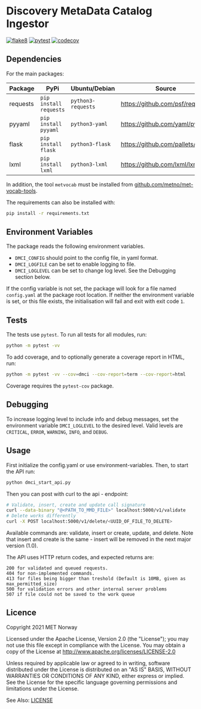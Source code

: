 # Discovery MetaData Catalog Ingestor

[![flake8](https://github.com/metno/discovery-metadata-catalog-ingestor/actions/workflows/syntax.yml/badge.svg?branch=main)](https://github.com/metno/discovery-metadata-catalog-ingestor/actions/workflows/syntax.yml)
[![pytest](https://github.com/metno/discovery-metadata-catalog-ingestor/actions/workflows/pytest.yml/badge.svg?branch=main)](https://github.com/metno/discovery-metadata-catalog-ingestor/actions/workflows/pytest.yml)
[![codecov](https://codecov.io/gh/metno/discovery-metadata-catalog-ingestor/branch/main/graph/badge.svg?token=xSG9Sg0jQ0)](https://codecov.io/gh/metno/discovery-metadata-catalog-ingestor)

## Dependencies

For the main packages:

| Package      | PyPi                   | Ubuntu/Debian      | Source                                |
| ------------ | ---------------------- | ------------------ | ------------------------------------- |
| requests     | `pip install requests` | `python3-requests` | https://github.com/psf/requests       |
| pyyaml       | `pip install pyyaml`   | `python3-yaml`     | https://github.com/yaml/pyyaml        |
| flask        | `pip install flask`    | `python3-flask`    | https://github.com/pallets/flask      |
| lxml         | `pip install lxml`     | `python3-lxml`     | https://github.com/lxml/lxml          |

In addition, the tool `metvocab` must be installed from
[github.com/metno/met-vocab-tools](https://github.com/metno/met-vocab-tools).

The requirements can also be installed with:
```bash
pip install -r requirements.txt
```

## Environment Variables

The package reads the following environment variables.

* `DMCI_CONFIG` should point to the config file, in yaml format.
* `DMCI_LOGFILE` can be set to enable logging to file.
* `DMCI_LOGLEVEL` can be set to change log level. See the Debugging section below.

If the config variable is not set, the package will look for a file named `config.yaml` at the
package root location. If neither the environment variable is set, or this file exists, the
initialisation will fail and exit with exit code `1`.

## Tests

The tests use `pytest`. To run all tests for all modules, run:
```bash
python -m pytest -vv
```

To add coverage, and to optionally generate a coverage report in HTML, run:
```bash
python -m pytest -vv --cov=dmci --cov-report=term --cov-report=html
```
Coverage requires the `pytest-cov` package.

## Debugging

To increase logging level to include info and debug messages, set the environment variable
`DMCI_LOGLEVEL` to the desired level. Valid levels are `CRITICAL`, `ERROR`, `WARNING`, `INFO`, and
`DEBUG`.

## Usage

First initialize the config.yaml or use environment-variables. Then, to start the API run:

```python
python dmci_start_api.py
```

Then you can post with curl to the api - endpoint:

```bash
# Validate, insert, create and update call signature
curl --data-binary "@<PATH_TO_MMD_FILE>" localhost:5000/v1/validate
# Delete works differently
curl -X POST localhost:5000/v1/delete/<UUID_OF_FILE_TO_DELETE>

```
Available commands are: validate, insert or create, update, and delete. Note that insert and create is the same - insert will be removed in the next major version (1.0).

The API uses HTTP return codes, and expected returns are:

    200 for validated and queued requests.
    404 for non-implemented commands.
    413 for files being bigger than treshold (Default is 10MB, given as max_permitted_size)
    500 for validation errors and other internal server problems
    507 if file could not be saved to the work queue

## Licence

Copyright 2021 MET Norway

Licensed under the Apache License, Version 2.0 (the "License"); you may not use this file except in
compliance with the License. You may obtain a copy of the License at
http://www.apache.org/licenses/LICENSE-2.0

Unless required by applicable law or agreed to in writing, software distributed under the License
is distributed on an "AS IS" BASIS, WITHOUT WARRANTIES OR CONDITIONS OF ANY KIND, either express or
implied. See the License for the specific language governing permissions and limitations under the
License.

See Also: [LICENSE](https://raw.githubusercontent.com/metno/discovery-metadata-catalog-ingestor/main/LICENSE)
